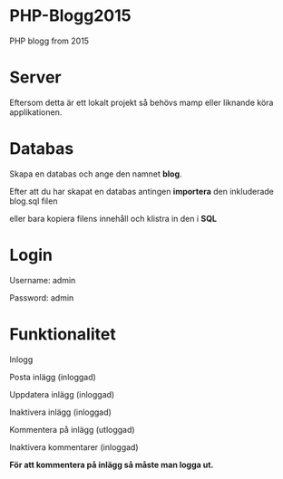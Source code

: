 # PHP-Blogg2015
PHP blogg from 2015

<h1>Server</h1>
<p>Eftersom detta är ett lokalt projekt så behövs mamp eller liknande köra applikationen.</p>

<h1>Databas</h1>
<p>Skapa en databas och ange den namnet <strong>blog</strong>.</p> 
<p>Efter att du har skapat en databas antingen <strong>importera</strong> den inkluderade blog.sql filen</p>
<p>eller bara kopiera filens innehåll och klistra in den i <strong>SQL</strong></p>

<h1>Login</h1>
<p>Username: admin</p>
<p>Password: admin</p>

<h1>Funktionalitet</h1>
<p>Inlogg</p>
<p>Posta inlägg (inloggad)</p>
<p>Uppdatera inlägg (inloggad)</p>
<p>Inaktivera inlägg (inloggad)</p>
<p>Kommentera på inlägg (utloggad)</p>
<p>Inaktivera kommentarer (inloggad)</p>
<Strong>För att kommentera på inlägg så måste man logga ut.</Strong>

